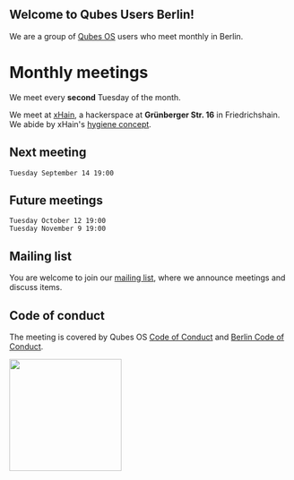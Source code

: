## Welcome to Qubes Users Berlin!

We are a group of [Qubes OS](https://www.qubes-os.org) users who meet monthly in Berlin. 

# Monthly meetings

We meet every **second** Tuesday of the month.

We meet at [xHain](https://x-hain.de/de/participate/#content), a hackerspace at **Grünberger Str. 16** in Friedrichshain. We abide by xHain's [hygiene concept](https://wiki.x-hain.de/de/xHain/hygiene-konzept).

## Next meeting

```
Tuesday September 14 19:00
```

## Future meetings

```
Tuesday October 12 19:00
Tuesday November 9 19:00
```


## Mailing list

You are welcome to join our [mailing list](https://www.autistici.org/mailman/listinfo/qub), where we announce meetings and discuss items.

## Code of conduct

The meeting is covered by Qubes OS [Code of Conduct](https://qubes-os.org/code-of-conduct) and [Berlin Code of Conduct](https://berlincodeofconduct.org/). 

<img src="https://github.com/QubesOS/qubes-attachment/raw/master/icons/qubes-community-event/qubes-community-event.png" align="center" width="200">
